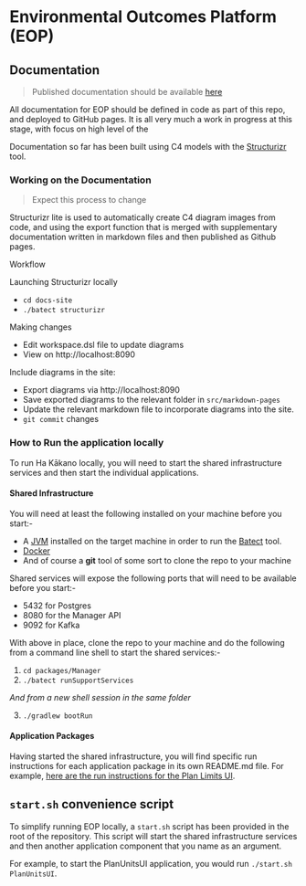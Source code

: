 # Environmental Outcomes Platform (EOP)

## Documentation

> Published documentation should be available [here](https://greater-wellington-regional-council.github.io/Environmental-Outcomes-Platform/)

All documentation for EOP should be defined in code as part of this repo, and deployed to GitHub pages. It is all very much a work in progress at this stage, with focus on high level of the 

Documentation so far has been built using C4 models with the [Structurizr](https://structurizr.com/) tool. 

### Working on the Documentation

> Expect this process to change

Structurizr lite is used to automatically create C4 diagram images from code, and using the export function that is merged with supplementary documentation written in markdown files and then published as Github pages.

Workflow

Launching Structurizr locally

* `cd docs-site`
* `./batect structurizr`

Making changes

* Edit workspace.dsl file to update diagrams
* View on http://localhost:8090

Include diagrams in the site:

* Export diagrams via http://localhost:8090
* Save exported diagrams to the relevant folder in `src/markdown-pages`
* Update the relevant markdown file to incorporate diagrams into the site.
* `git commit` changes

### How to Run the application locally

To run Ha Kākano locally, you will need to start the shared infrastructure services and then start the individual applications. 

#### Shared Infrastructure

You will need at least the following installed on your machine before you start:-
* A [JVM](https://aws.amazon.com/corretto/?filtered-posts.sort-by=item.additionalFields.createdDate&filtered-posts.sort-order=desc) installed on the target machine in order to run the [Batect](https://batect.dev/) tool.
* [Docker](https://docs.docker.com/get-docker/)
* And of course a **git** tool of some sort to clone the repo to your machine

Shared services will expose the following ports that will need to be available before you start:-
* 5432 for Postgres
* 8080 for the Manager API
* 9092 for Kafka

With above in place, clone the repo to your machine and do the following from a command line shell to start the shared services:-
1. `cd packages/Manager`
2. `./batect runSupportServices`

_And from a new shell session in the same folder_

3. `./gradlew bootRun`

#### Application Packages

Having started the shared infrastructure, you will find specific run instructions for each application package in its own README.md file.  For example, [here are the run instructions for the Plan Limits UI](packages/PlanLimitsUI/README.md).

## `start.sh` convenience script

To simplify running EOP locally, a `start.sh` script has been provided in the root of the repository.  This script will start the shared infrastructure services and then another application component that you name as an argument.

For example, to start the PlanUnitsUI application, you would run `./start.sh PlanUnitsUI`.  
